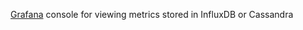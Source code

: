 <a href="http://grafana.org/" target="wikipedia">Grafana</a> console for viewing metrics stored in InfluxDB or Cassandra
